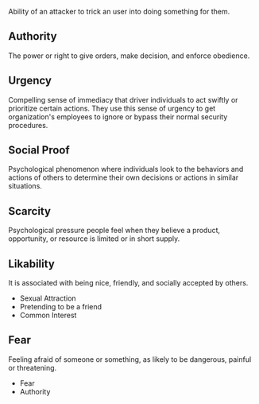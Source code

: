 Ability of an attacker to trick an user into doing something for them.

## Authority
The power or right to give orders, make decision, and enforce obedience.
## Urgency
Compelling sense of immediacy that driver individuals to act swiftly or prioritize certain actions. They use this sense of urgency to get organization's employees to ignore or bypass their normal security procedures.
## Social Proof
Psychological phenomenon where individuals look to the behaviors and actions of others to determine their own decisions or actions in similar situations.
## Scarcity
Psychological pressure people feel when they believe a product, opportunity, or resource is limited or in short supply.
## Likability
It is associated with being nice, friendly, and socially accepted by others.
- Sexual Attraction
- Pretending to be a friend
- Common Interest
## Fear
Feeling afraid of someone or something, as likely to be dangerous, painful or threatening.
- Fear
- Authority